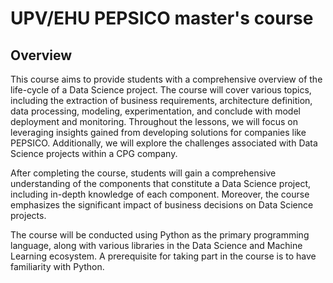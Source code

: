# UPV/EHU PEPSICO master's course

## Overview

This course aims to provide students with a comprehensive overview of the life-cycle of a Data Science project. The course will cover various topics, including the extraction of business requirements, architecture definition, data processing, modeling, experimentation, and conclude with model deployment and monitoring. Throughout the lessons, we will focus on leveraging insights gained from developing solutions for companies like PEPSICO. Additionally, we will explore the challenges associated with Data Science projects within a CPG company.  

After completing the course, students will gain a comprehensive understanding of the components that constitute a Data Science project, including in-depth knowledge of each component. Moreover, the course emphasizes the significant impact of business decisions on Data Science projects. 

The course will be conducted using Python as the primary programming language, along with various libraries in the Data Science and Machine Learning ecosystem. A prerequisite for taking part in the course is to have familiarity with Python. 

